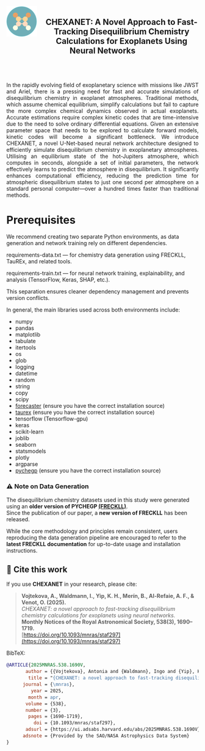 
<img src="Figures/logo_chexanet.png" width="80" align="left" style="margin-right: 30px; vertical-align: middle; margin-right: 20px;"/>

  <h2> <p align="center"> CHEXANET: A Novel Approach to Fast-Tracking Disequilibrium Chemistry Calculations for Exoplanets Using Neural Networks </p>  </h2> 
<br />
<br />
<p align="justify"> In the rapidly evolving field of exoplanetary science with missions like JWST and Ariel, there is a pressing need for fast and accurate simulations of disequilibrium chemistry in exoplanet atmospheres. Traditional methods, which assume chemical equilibrium, simplify calculations but fail to capture the more complex chemical dynamics observed in actual exoplanets. Accurate estimations require complex kinetic codes that are time-intensive due to the need to solve ordinary differential equations. Given an extensive parameter space that needs to be explored to calculate forward models, kinetic codes will become a significant bottleneck. We introduce CHEXANET, a novel U-Net-based neural network architecture designed to efficiently simulate disequilibrium chemistry in exoplanetary atmospheres. Utilising an equilibrium state of the hot-Jupiters atmosphere, which computes in seconds, alongside a set of initial parameters, the network effectively learns to predict the atmosphere in disequilibrium. It significantly enhances computational efficiency, reducing the prediction time for atmospheric disequilibrium states to just one second per atmosphere on a standard personal computer—over a hundred times faster than traditional methods. </p> 


 # Prerequisites 
We recommend creating two separate Python environments, as data generation and network training rely on different dependencies.

requirements-data.txt — for chemistry data generation using FRECKLL, TauREx, and related tools.

requirements-train.txt — for neural network training, explainability, and analysis (TensorFlow, Keras, SHAP, etc.).

This separation ensures cleaner dependency management and prevents version conflicts.

In general, the main libraries used across both environments include: 
- numpy
- pandas
- matplotlib
- tabulate
- itertools
- os
- glob
- logging
- datetime
- random
- string
- copy
- scipy
- <a href='https://pypi.org/project/astro-forecaster/'>forecaster</a> (ensure you have the correct installation source)
- <a href ='https://taurex3-public.readthedocs.io/en/latest/'>taurex</a> (ensure you have the correct installation source) 
- tensorflow (Tensorflow-gpu)
- keras
- scikit-learn
- joblib
- seaborn
- statsmodels
- plotly
- argparse
- <a href ='https://arxiv.org/pdf/2209.11203'>pychegp</a> (ensure you have the correct installation source)


### ⚠️ Note on Data Generation

The disequilibrium chemistry datasets used in this study were generated using an **older version of PYCHEGP [(FRECKLL)](https://ahmed-f-alrefaie.github.io/freckll/)**.  
Since the publication of our paper, a **new version of FRECKLL** has been released.

While the core methodology and principles remain consistent, users reproducing the data generation pipeline are encouraged to refer to the **latest FRECKLL documentation** for up-to-date usage and installation instructions.



## 📖 Cite this work

If you use **CHEXANET** in your research, please cite:

> **Vojtekova, A., Waldmann, I., Yip, K. H., Merín, B., Al-Refaie, A. F., & Venot, O. (2025).**  
> *CHEXANET: a novel approach to fast-tracking disequilibrium chemistry calculations for exoplanets using neural networks.*  
> **Monthly Notices of the Royal Astronomical Society, 538(3), 1690–1719.**  
> [https://doi.org/10.1093/mnras/staf297](https://doi.org/10.1093/mnras/staf297)

BibTeX:
```bibtex
@ARTICLE{2025MNRAS.538.1690V,
       author = {{Vojtekova}, Antonia and {Waldmann}, Ingo and {Yip}, Kai Hou and {Mer{\'\i}n}, Bruno and {Al-Refaie}, Ahmed Faris and {Venot}, Olivia},
        title = "{CHEXANET: a novel approach to fast-tracking disequilibrium chemistry calculations for exoplanets using neural networks}",
      journal = {\mnras},
         year = 2025,
        month = apr,
       volume = {538},
       number = {3},
        pages = {1690-1719},
          doi = {10.1093/mnras/staf297},
       adsurl = {https://ui.adsabs.harvard.edu/abs/2025MNRAS.538.1690V},
      adsnote = {Provided by the SAO/NASA Astrophysics Data System}
}


